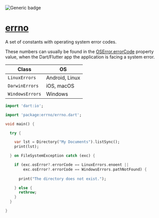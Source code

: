 ![Generic badge](https://img.shields.io/badge/status-draft-error.svg)

# [errno](https://github.com/rtmigo/errno)

A set of constants with operating system error codes.

These numbers can usually be found in the 
[OSError.errorCode](https://api.dart.dev/stable/dart-io/OSError/errorCode.html) 
property value, when the Dart/Flutter app the application is facing a system error.

| Class           | OS             |
|-----------------|----------------|
| `LinuxErrors`   | Android, Linux |
| `DarwinErrors`  | iOS, macOS     |
| `WindowsErrors` | Windows        |

``` dart
import 'dart:io';

import 'package:errno/errno.dart';

void main() {

  try {

    var lst = Directory("My Documents").listSync();
    print(lst);

  } on FileSystemException catch (exc) {

    if (exc.osError?.errorCode == LinuxErrors.enoent ||
        exc.osError?.errorCode == WindowsErrors.pathNotFound) {
      
      print("The directory does not exist.");

    } else {
      rethrow;
    }
  }

}
```


